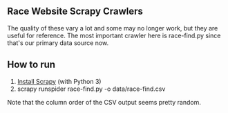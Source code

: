 ## Race Website Scrapy Crawlers

The quality of these vary a lot and some may no longer work, but they are useful for reference. The most important crawler here is race-find.py since that's our primary data source now.

## How to run

1. [Install Scrapy](https://doc.scrapy.org/en/latest/intro/install.html) (with Python 3)
2. scrapy runspider race-find.py -o data/race-find.csv

Note that the column order of the CSV output seems pretty random.